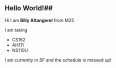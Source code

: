 ## Hello World!##

Hi I am **Billy Altangerel** from M25 

I am taking 
- CS162
- AH111
- NS110U

I am currently in *SF* and the schedule is messed up! 

